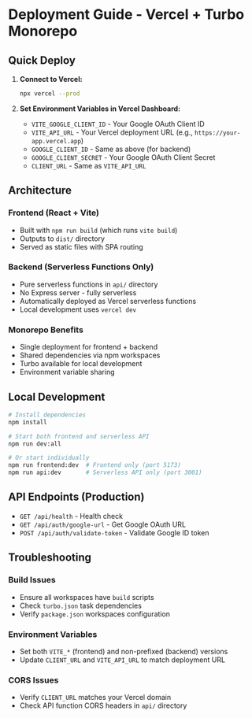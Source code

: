 # Deployment Guide - Vercel + Turbo Monorepo

## Quick Deploy

1. **Connect to Vercel:**
   ```bash
   npx vercel --prod
   ```

2. **Set Environment Variables in Vercel Dashboard:**
   - `VITE_GOOGLE_CLIENT_ID` - Your Google OAuth Client ID
   - `VITE_API_URL` - Your Vercel deployment URL (e.g., `https://your-app.vercel.app`)
   - `GOOGLE_CLIENT_ID` - Same as above (for backend)
   - `GOOGLE_CLIENT_SECRET` - Your Google OAuth Client Secret
   - `CLIENT_URL` - Same as `VITE_API_URL`

## Architecture

### Frontend (React + Vite)
- Built with `npm run build` (which runs `vite build`)
- Outputs to `dist/` directory
- Served as static files with SPA routing

### Backend (Serverless Functions Only)
- Pure serverless functions in `api/` directory
- No Express server - fully serverless
- Automatically deployed as Vercel serverless functions
- Local development uses `vercel dev`

### Monorepo Benefits
- Single deployment for frontend + backend
- Shared dependencies via npm workspaces
- Turbo available for local development
- Environment variable sharing

## Local Development

```bash
# Install dependencies
npm install

# Start both frontend and serverless API
npm run dev:all

# Or start individually
npm run frontend:dev  # Frontend only (port 5173)
npm run api:dev       # Serverless API only (port 3001)
```

## API Endpoints (Production)

- `GET /api/health` - Health check
- `GET /api/auth/google-url` - Get Google OAuth URL
- `POST /api/auth/validate-token` - Validate Google ID token

## Troubleshooting

### Build Issues
- Ensure all workspaces have `build` scripts
- Check `turbo.json` task dependencies
- Verify `package.json` workspaces configuration

### Environment Variables
- Set both `VITE_*` (frontend) and non-prefixed (backend) versions
- Update `CLIENT_URL` and `VITE_API_URL` to match deployment URL

### CORS Issues
- Verify `CLIENT_URL` matches your Vercel domain
- Check API function CORS headers in `api/` directory
